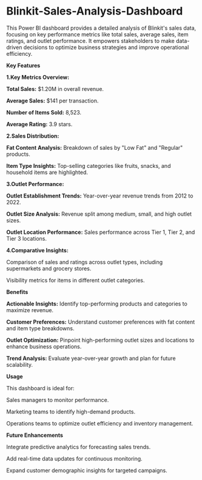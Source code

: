 # Blinkit-Sales-Analysis-Dashboard
This Power BI dashboard provides a detailed analysis of Blinkit's sales data, focusing on key performance metrics like total sales, average sales, item ratings, and outlet performance. It empowers stakeholders to make data-driven decisions to optimize business strategies and improve operational efficiency.

**Key Features**

**1.Key Metrics Overview:**

**Total Sales:** $1.20M in overall revenue.

**Average Sales:** $141 per transaction.

**Number of Items Sold:** 8,523.

**Average Rating:** 3.9 stars.

**2.Sales Distribution:**

**Fat Content Analysis:** Breakdown of sales by "Low Fat" and "Regular" products.

**Item Type Insights:** Top-selling categories like fruits, snacks, and household items are highlighted.

**3.Outlet Performance:**

**Outlet Establishment Trends:** Year-over-year revenue trends from 2012 to 2022.

**Outlet Size Analysis:** Revenue split among medium, small, and high outlet sizes.

**Outlet Location Performance:** Sales performance across Tier 1, Tier 2, and Tier 3 locations.

**4.Comparative Insights:**

Comparison of sales and ratings across outlet types, including supermarkets and grocery stores.

Visibility metrics for items in different outlet categories.

**Benefits**

**Actionable Insights:** Identify top-performing products and categories to maximize revenue.

**Customer Preferences:** Understand customer preferences with fat content and item type breakdowns.

**Outlet Optimization:** Pinpoint high-performing outlet sizes and locations to enhance business operations.

**Trend Analysis:** Evaluate year-over-year growth and plan for future scalability.

**Usage**

This dashboard is ideal for:

Sales managers to monitor performance.

Marketing teams to identify high-demand products.

Operations teams to optimize outlet efficiency and inventory management.

**Future Enhancements**

Integrate predictive analytics for forecasting sales trends.

Add real-time data updates for continuous monitoring.

Expand customer demographic insights for targeted campaigns.


